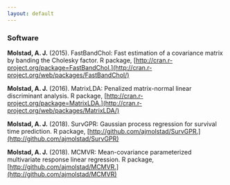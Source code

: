 ```yaml
---
layout: default
---
```



### Software

**Molstad, A. J.** (2015). FastBandChol: Fast estimation of a covariance matrix by banding the Cholesky factor. R package, [http://cran.r-project.org/package=FastBandChol.](http://cran.r-project.org/web/packages/FastBandChol/)

**Molstad, A. J.** (2016). MatrixLDA: Penalized matrix-normal linear discriminant analysis. R package, [http://cran.r-project.org/package=MatrixLDA.](http://cran.r-project.org/web/packages/MatrixLDA/)

**Molstad, A. J.** (2018). SurvGPR: Gaussian process regression for survival time prediction. R package, [http://github.com/ajmolstad/SurvGPR.](http://github.com/ajmolstad/SurvGPR)

**Molstad, A. J.** (2018). MCMVR: Mean-covariance parameterized multivariate response linear regression. R package, [http://github.com/ajmolstad/MCMVR.](http://github.com/ajmolstad/MCMVR)
